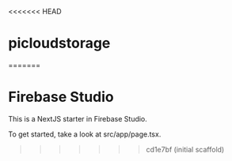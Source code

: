 <<<<<<< HEAD
# picloudstorage
=======
# Firebase Studio

This is a NextJS starter in Firebase Studio.

To get started, take a look at src/app/page.tsx.
>>>>>>> cd1e7bf (initial scaffold)

